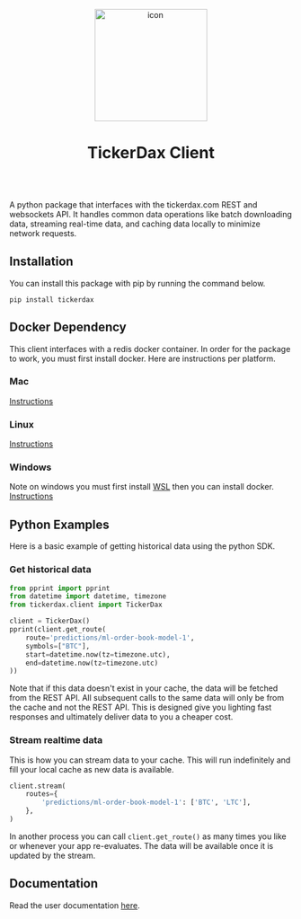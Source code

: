 <p align="center">
  <img width="200" src="https://tickerdax.com/assets/images/logo/logo.svg" alt="icon"/>
</p>
<h1 align="center">TickerDax Client</h1>
<br></br>

A python package that interfaces with the tickerdax.com REST and websockets API. It handles common data operations
like batch downloading data, streaming real-time data, and caching data locally to minimize network requests.

## Installation
You can install this package with pip by running the command below.
```shell
pip install tickerdax
```

## Docker Dependency
This client interfaces with a redis docker container. In order for the package to work, you must first install
docker. Here are instructions per platform.
### Mac
[Instructions](https://docs.docker.com/desktop/install/mac-install/)
### Linux
[Instructions](https://docs.docker.com/desktop/install/linux-install/)
### Windows
Note on windows you must first install [WSL](https://docs.microsoft.com/en-us/windows/wsl/install) then you can install docker.
[Instructions](https://docs.docker.com/desktop/install/windows-install/)

## Python Examples
Here is a basic example of getting historical data using the python SDK.
### Get historical data
```python
from pprint import pprint
from datetime import datetime, timezone
from tickerdax.client import TickerDax

client = TickerDax()
pprint(client.get_route(
    route='predictions/ml-order-book-model-1',
    symbols=["BTC"],
    start=datetime.now(tz=timezone.utc),
    end=datetime.now(tz=timezone.utc)
))
```
Note that if this data doesn't exist in your cache, the data will be fetched from the REST API. All
subsequent calls to the same data will only be from the cache and not the REST API.
This is designed give you lighting fast responses and ultimately deliver data to you a cheaper cost.

### Stream realtime data
This is how you can stream data to your cache. This will run indefinitely and fill
your local cache as new data is available.
```python
client.stream(
    routes={
        'predictions/ml-order-book-model-1': ['BTC', 'LTC'],
    },
)
```
In another process you can call `client.get_route()` as many times you like or whenever your
app re-evaluates. The data will be available once it is updated by the stream.


## Documentation
Read the user documentation [here](https://docs.tickerdax.com).